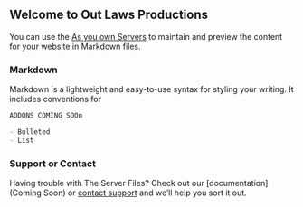 ## Welcome to Out Laws Productions

You can use the [As you own Servers](https://github.com/Out-Laws-Productions/FiveM_Server) to maintain and preview the content for your website in Markdown files.


### Markdown

Markdown is a lightweight and easy-to-use syntax for styling your writing. It includes conventions for

```markdown
ADDONS COMING SOOn

- Bulleted
- List

```

### Support or Contact

Having trouble with The Server Files? Check out our [documentation](Coming Soon) or [contact support](https://discord.gg/3zgEHQ) and we’ll help you sort it out.
